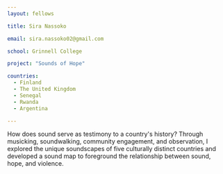 ```yaml
---
layout: fellows

title: Sira Nassoko

email: sira.nassoko02@gmail.com

school: Grinnell College

project: "Sounds of Hope"

countries:
  - Finland
  - The United Kingdom
  - Senegal
  - Rwanda
  - Argentina

---
```


How does sound serve as testimony to a country's history? Through musicking, soundwalking, community engagement, and observation, I explored the unique soundscapes of five culturally distinct countries and developed a sound map to foreground the relationship between sound, hope, and violence.

